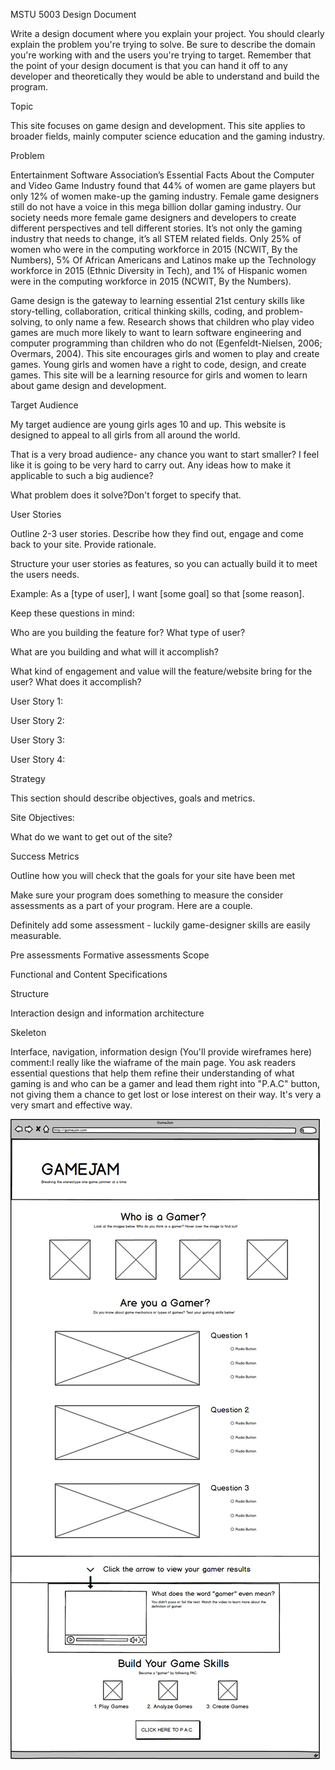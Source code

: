 MSTU 5003 Design Document

Write a design document where you explain your project. You should clearly explain the problem you're trying to solve. Be sure to describe the domain you're working with and the users you're trying to target. Remember that the point of your design document is that you can hand it off to any developer and theoretically they would be able to understand and build the program.

Topic

This site focuses on game design and development. This site applies to broader fields, mainly computer science education and the gaming industry.

Problem

Entertainment Software Association’s Essential Facts About the Computer and Video Game Industry found that 44% of women are game players but only 12% of women make-up the gaming industry. Female game designers still do not have a voice in this mega billion dollar gaming industry. Our society needs more female game designers and developers to create different perspectives and tell different stories. It’s not only the gaming industry that needs to change, it’s all STEM related fields. Only 25% of women who were in the computing workforce in 2015 (NCWIT, By the Numbers), 5% Of African Americans and Latinos make up the Technology workforce in 2015 (Ethnic Diversity in Tech), and 1% of Hispanic women were in the computing workforce in 2015 (NCWIT, By the Numbers).

Game design is the gateway to learning essential 21st century skills like story-telling, collaboration, critical thinking skills, coding, and problem-solving, to only name a few. Research shows that children who play video games are much more likely to want to learn software engineering and computer programming than children who do not (Egenfeldt-Nielsen, 2006; Overmars, 2004). This site encourages girls and women to play and create games. Young girls and women have a right to code, design, and create games. This site will be a learning resource for girls and women to learn about game design and development.

Target Audience

My target audience are young girls ages 10 and up. This website is designed to appeal to all girls from all around the world.

That is a very broad audience- any chance you want to start smaller? I feel like it is going to be very hard to carry out. Any ideas how to make it applicable to such a big audience? 

What problem does it solve?Don't forget to specify that.

User Stories

Outline 2-3 user stories. Describe how they find out, engage and come back to your site. Provide rationale.

Structure your user stories as features, so you can actually build it to meet the users needs.

Example: As a [type of user], I want [some goal] so that [some reason].

Keep these questions in mind:

Who are you building the feature for? What type of user?

What are you building and what will it accomplish?

What kind of engagement and value will the feature/website bring for the user? What does it accomplish?

User Story 1:

User Story 2:

User Story 3:

User Story 4:

Strategy

This section should describe objectives, goals and metrics.

Site Objectives:

What do we want to get out of the site?

Success Metrics

Outline how you will check that the goals for your site have been met

Make sure your program does something to measure the consider assessments as a part of your program. Here are a couple.

Definitely add some assessment - luckily game-designer skills are easily measurable.

Pre assessments
Formative assessments
Scope

Functional and Content Specifications

Structure

Interaction design and information architecture

Skeleton

Interface, navigation, information design (You'll provide wireframes here)
comment:I really like the wiaframe of the main page. You ask readers essential questions that help them refine their understanding of what gaming is and who can be a gamer and lead them right into "P.A.C" button, not giving them a chance to get lost or lose interest on their way. It's very a very smart and effective way.

![Alt text](/assets/wireframe_index.png)
